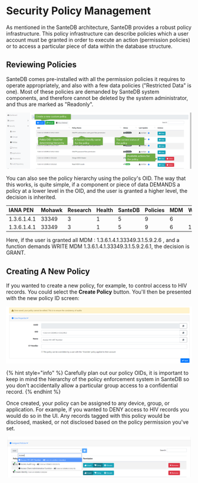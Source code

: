 # Security Policy Management

As mentioned in the SanteDB architecture, SanteDB provides a robust policy infrastructure. This policy infrastructure can describe policies which a user account must be granted in order to execute an action \(permission policies\) or to access a particular piece of data within the database structure. 

## Reviewing Policies

SanteDB comes pre-installed with all the permission policies it requires to operate appropriately, and also with a few data policies \("Restricted Data" is one\). Most of these policies are demanded by SanteDB system components, and therefore cannot be deleted by the system administrator, and thus are marked as "Readonly".

![](../../../.gitbook/assets/image%20%2863%29.png)

You can also see the policy hierarchy using the policy's OID. The way that this works, is quite simple, if a component or piece of data DEMANDS a policy at a lower level in the OID,  and the user is granted a higher level, the decision is inherited. 

| IANA PEN | Mohawk | Research | Health | SanteDB | Policies | MDM | Write |
| :--- | :--- | :--- | :--- | :--- | :--- | :--- | :--- |
| 1.3.6.1.4.1 | 33349 | 3 | 1 | 5 | 9 | 6 |  |
| 1.3.6.1.4.1 | 33349 | 3 | 1 | 5 | 9 | 6 | 1 |

Here, if the user is granted all MDM : 1.3.6.1.4.1.33349.3.1.5.9.2.6 , and a function demands WRITE MDM 1.3.6.1.4.1.33349.3.1.5.9.2.6.1, the decision is GRANT.

## Creating A New Policy

If you wanted to create a new policy, for example, to control access to HIV records. You could select the **Create Policy** button. You'll then be presented with the new policy ID screen:

![](../../../.gitbook/assets/image%20%2892%29.png)

{% hint style="info" %}
Carefully plan out our policy OIDs, it is important to keep in mind the hierarchy of the policy enforcement system in SanteDB so you don't accidentally allow a particular group access to a confidential record.
{% endhint %}

Once created, your policy can be assigned to any device, group, or application. For example, if you wanted to DENY access to HIV records you would do so in the UI. Any records tagged with this policy would be disclosed, masked, or not disclosed based on the policy permission you've set.

![](../../../.gitbook/assets/image%20%2814%29.png)

